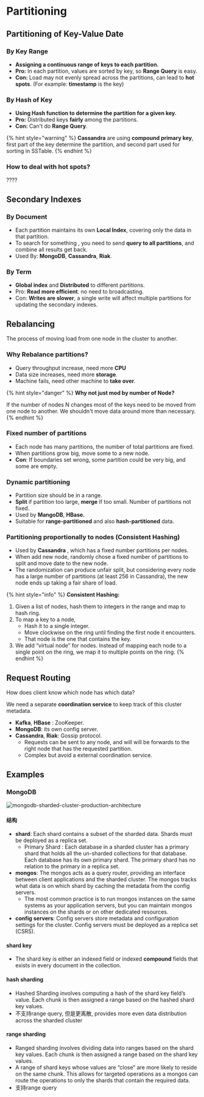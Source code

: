 # Partitioning

## Partitioning of Key-Value Date

### By Key Range

* **Assigning a continuous range of keys to each partition.**
* **Pro:** In each partition, values are sorted by key, so **Range Query** is easy.
* **Con:** Load may not evenly spread across the partitions, can lead to **hot spots**. \(For example: **timestamp** is the key\)

### By Hash of Key

* **Using Hash function to determine the partition for a given key.**
* **Pro:** Distributed keys **fairly** among the partitions.
* **Con:** Can't do **Range Query**.

{% hint style="warning" %}
**Cassandra** are using **compound primary key**, first part of the key determine the partition, and second part used for sorting in SSTable.
{% endhint %}

### How to deal with hot spots?

????

## Secondary Indexes

### By Document

* Each partition maintains its own **Local Index**, covering only the data in that partition.
* To search for something , you need to send **query to all partitions**, and combine all results get back.
* Used By: **MongoDB**, **Cassandra**, **Riak**.

### By Term

* **Global index** and **Distributed** to different partitions.
* Pro: **Read more efficient**. no need to broadcasting.
* Con: **Writes are slower**, a single write will affect multiple partitions for updating the secondary indexes.

## Rebalancing

The process of moving load from one node in the cluster to another.

### Why Rebalance partitions?

* Query throughput increase, need more **CPU**
* Data size increases, need more **storage**.
* Machine fails, need other machine to **take over**.

{% hint style="danger" %}
**Why not just mod by number of Node?**

If the number of nodes N changes most of the keys need to be moved from one node to another. We shouldn't move data around more than necessary.
{% endhint %}

### Fixed number of partitions

* Each node has many partitions, the number of total partitions are fixed.
* When partitions grow big, move some to a new node.
* **Con**: If boundaries set wrong, some partition could be very big, and some are empty.

### Dynamic partitioning

* Partition size should be in a range.
* **Split** if partition too large, **merge** if too small. Number of partitions not fixed.
* Used by **MangoDB**, **HBase.**
* Suitable for **range-partitioned** and also **hash-partitioned** data.

### Partitioning proportionally to nodes \(Consistent Hashing\)

* Used by **Cassandra** , which has a fixed number partitions per nodes.
* When add new node, randomly chose a fixed number of partitions to split and move date to the new node.
* The randomization can produce unfair split, but considering every node has a large number of partitions \(at least 256 in Cassandra\), the new node ends up taking a fair share of load.

{% hint style="info" %}
**Consistent Hashing:**

1. Given a list of nodes, hash them to integers in the range and map to hash ring.
2. To map a key to a node,
   * Hash it to a single integer.
   * Move clockwise on the ring until finding the first node it encounters.
   * That node is the one that contains the key.
3. We add “virtual node” for nodes. Instead of mapping each node to a single point on the ring, we map it to multiple points on the ring.
{% endhint %}

## Request Routing

How does client know which node has which data?

We need a separate **coordination service** to keep track of this cluster metadata.

* **Kafka**, **HBase** : ZooKeeper.
* **MongoDB**: its own config server.
* **Cassandra**, **Riak**: Gossip protocol.
  * Requests can be sent to any node, and will will be forwards to the right node that has the requested partition.
  * Complex but avoid a external coordination service.

## Examples

### MongoDB

![mongodb-sharded-cluster-production-architecture](https://docs.mongodb.com/manual/_images/sharded-cluster-production-architecture.bakedsvg.svg)

#### 结构

* **shard**: Each shard contains a subset of the sharded data. Shards must be deployed as a replica set.
  * Primary Shard : Each database in a sharded cluster has a primary shard that holds all the un-sharded collections for that database. Each database has its own primary shard. The primary shard has no relation to the primary in a replica set.
* **mongos**: The mongos acts as a query router, providing an interface between client applications and the sharded cluster. The mongos tracks what data is on which shard by caching the metadata from the config servers. 
  * The most common practice is to run mongos instances on the same systems as your application servers, but you can maintain mongos instances on the shards or on other dedicated resources.
* **config servers**: Config servers store metadata and configuration settings for the cluster. Config servers must be deployed as a replica set \(CSRS\).

#### shard key

* The shard key is either an indexed field or indexed **compound** fields that exists in every document in the collection.

#### hash sharding

* Hashed Sharding involves computing a hash of the shard key field’s value. Each chunk is then assigned a range based on the hashed shard key values.
* 不支持range query, 但是更离散, provides more even data distribution across the sharded cluster

#### range sharding

* Ranged sharding involves dividing data into ranges based on the shard key values. Each chunk is then assigned a range based on the shard key values.
* A range of shard keys whose values are “close” are more likely to reside on the same chunk. This allows for targeted operations as a mongos can route the operations to only the shards that contain the required data.
* 支持range query

